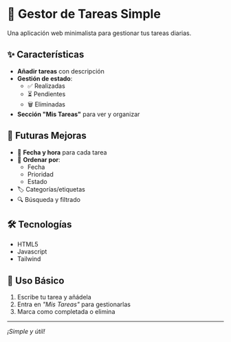 
# 📝 Gestor de Tareas Simple  

Una aplicación web minimalista para gestionar tus tareas diarias.  

## ✨ Características  

- **Añadir tareas** con descripción  
- **Gestión de estado**:  
  - ✅ Realizadas  
  - ⏳ Pendientes  
  - 🗑️ Eliminadas  
- **Sección "Mis Tareas"** para ver y organizar  

## 🚀 Futuras Mejoras  

- 📅 **Fecha y hora** para cada tarea  
- 🔄 **Ordenar por**:  
  - Fecha  
  - Prioridad  
  - Estado  
- 🏷️ Categorías/etiquetas  
- 🔍 Búsqueda y filtrado  

## 🛠️ Tecnologías  
- HTML5
- Javascript
- Tailwind  
 

## 📌 Uso Básico  

1. Escribe tu tarea y añádela  
2. Entra en *"Mis Tareas"* para gestionarlas  
3. Marca como completada o elimina  

---  
*¡Simple y útil!*  
